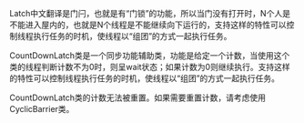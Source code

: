 Latch中文翻译是门闩，也就是有“门锁”的功能，所以当门没有打开时，N个人是不能进入屋内的，也就是N个线程是不能继续向下运行的，支持这样的特性可以控制线程执行任务的时机，使线程以“组团”的方式一起执行任务。

CountDownLatch类是一个同步功能辅助类，功能是给定一个计数，当使用这个类的线程判断计数不为0时，则呈wait状态；如果计数为0则继续执行。支持这样的特性可以控制线程执行任务的时机，使线程以“组团”的方式一起执行任务。

CountDownLatch类的计数无法被重置。如果需要重置计数，请考虑使用CyclicBarrier类。